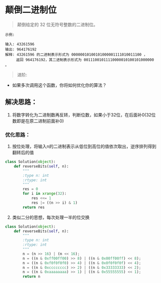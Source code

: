 # 颠倒二进制位
> 颠倒给定的 32 位无符号整数的二进制位。

```
示例:

输入: 43261596
输出: 964176192
解释: 43261596 的二进制表示形式为 00000010100101000001111010011100 ，
     返回 964176192，其二进制表示形式为 00111001011110000010100101000000 。
```

> 进阶:
- 如果多次调用这个函数，你将如何优化你的算法？


## 解决思路：
1. 将数字转化为二进制数再反转，判断位数，如果小于32位，在后面补0(32位数即是在原二进制前面补0)


### 优化思路：
1. 按位处理，将输入n的二进制表示从低位到高位的值依次取出，逆序排列得到翻转后的值

```python
class Solution(object):
    def reverseBits(self, n):
        """
        :type n: int
        :rtype: int
        """
        res = 0
        for i in xrange(32):
            res <<= 1
            res |= ((n >> i) & 1)
        return res
```

2. 类似二分的思想，每次处理一半的位交换

```python
class Solution(object):
    def reverseBits(self, n):
        """
        :type n: int
        :rtype: int
        """
        n = (n >> 16) | (n << 16);
        n = ((n & 0xff00ff00) >> 8) | ((n & 0x00ff00ff) << 8);
        n = ((n & 0xf0f0f0f0) >> 4) | ((n & 0x0f0f0f0f) << 4);
        n = ((n & 0xcccccccc) >> 2) | ((n & 0x33333333) << 2);
        n = ((n & 0xaaaaaaaa) >> 1) | ((n & 0x55555555) << 1);
        return n
```